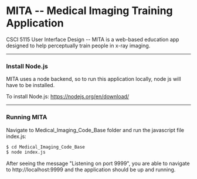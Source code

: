 # MITA -- Medical Imaging Training Application


CSCI 5115 User Interface Design -- MITA is a web-based education app designed to help perceptually train people in x-ray imaging.

---

### Install Node.js
MITA uses a node backend, so to run this application locally, node js will have to be installed.

To install Node.js: https://nodejs.org/en/download/

---

### Running MITA
Navigate to Medical_Imaging_Code_Base folder and run the javascript file index.js:
 ```sh
 $ cd Medical_Imaging_Code_Base
 $ node index.js
 ```
 
 After seeing the message "Listening on port 9999", you are able to navigate to
http://localhost:9999 and the application should be up and running.
